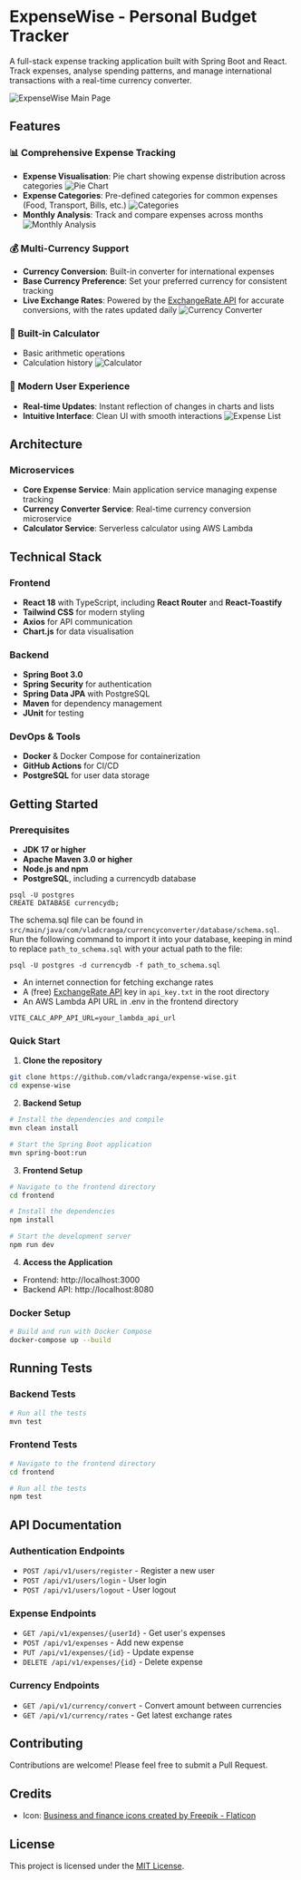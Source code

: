 # ExpenseWise - Personal Budget Tracker

A full-stack expense tracking application built with Spring Boot and React. Track expenses, analyse spending patterns, and manage international transactions with a real-time currency converter.

![ExpenseWise Main Page](/frontend/public/index_page.png)

## Features

### 📊 Comprehensive Expense Tracking
- **Expense Visualisation**: Pie chart showing expense distribution across categories
![Pie Chart](/frontend/public/chart.png)
- **Expense Categories**: Pre-defined categories for common expenses (Food, Transport, Bills, etc.)
![Categories](/frontend/public/categories.png)
- **Monthly Analysis**: Track and compare expenses across months
![Monthly Analysis](/frontend/public/monthly_expenses.png)

### 💰 Multi-Currency Support
- **Currency Conversion**: Built-in converter for international expenses
- **Base Currency Preference**: Set your preferred currency for consistent tracking
- **Live Exchange Rates**: Powered by the [ExchangeRate API](https://www.exchangerate-api.com/) for accurate conversions, with the rates updated daily
![Currency Converter](/frontend/public/converter.png)

### 🧮 Built-in Calculator
- Basic arithmetic operations
- Calculation history
![Calculator](/frontend/public/calculator.png)

### 📱 Modern User Experience
- **Real-time Updates**: Instant reflection of changes in charts and lists
- **Intuitive Interface**: Clean UI with smooth interactions
![Expense List](/frontend/public/expenses_list.png)

## Architecture

### Microservices
- **Core Expense Service**: Main application service managing expense tracking
- **Currency Converter Service**: Real-time currency conversion microservice
- **Calculator Service**: Serverless calculator using AWS Lambda

## Technical Stack

### Frontend
- **React 18** with TypeScript, including **React Router** and **React-Toastify**
- **Tailwind CSS** for modern styling
- **Axios** for API communication
- **Chart.js** for data visualisation

### Backend
- **Spring Boot 3.0**
- **Spring Security** for authentication
- **Spring Data JPA** with PostgreSQL
- **Maven** for dependency management
- **JUnit** for testing

### DevOps & Tools
- **Docker** & Docker Compose for containerization
- **GitHub Actions** for CI/CD
- **PostgreSQL** for user data storage

## Getting Started

### Prerequisites
- **JDK 17 or higher**
- **Apache Maven 3.0 or higher**
- **Node.js and npm**
- **PostgreSQL**, including a currencydb database
```
psql -U postgres
CREATE DATABASE currencydb;
```
The schema.sql file can be found in `src/main/java/com/vladcranga/currencyconverter/database/schema.sql`. Run the following command to import it into your database, keeping in mind to replace `path_to_schema.sql` with your actual path to the file:
```
psql -U postgres -d currencydb -f path_to_schema.sql
```

- An internet connection for fetching exchange rates
- A (free) [ExchangeRate API](https://www.exchangerate-api.com/) key in `api_key.txt` in the root directory
- An AWS Lambda API URL in .env in the frontend directory
```
VITE_CALC_APP_API_URL=your_lambda_api_url
```

### Quick Start

1. **Clone the repository**
```bash
git clone https://github.com/vladcranga/expense-wise.git
cd expense-wise
```

2. **Backend Setup**
```bash
# Install the dependencies and compile
mvn clean install

# Start the Spring Boot application
mvn spring-boot:run
```

3. **Frontend Setup**
```bash
# Navigate to the frontend directory
cd frontend

# Install the dependencies
npm install

# Start the development server
npm run dev
```

4. **Access the Application**
- Frontend: http://localhost:3000
- Backend API: http://localhost:8080

### Docker Setup
```bash
# Build and run with Docker Compose
docker-compose up --build
```

## Running Tests

### Backend Tests
```bash
# Run all the tests
mvn test
```

### Frontend Tests
```bash
# Navigate to the frontend directory
cd frontend

# Run all the tests
npm test
```

## API Documentation

### Authentication Endpoints
- `POST /api/v1/users/register` - Register a new user
- `POST /api/v1/users/login` - User login
- `POST /api/v1/users/logout` - User logout

### Expense Endpoints
- `GET /api/v1/expenses/{userId}` - Get user's expenses
- `POST /api/v1/expenses` - Add new expense
- `PUT /api/v1/expenses/{id}` - Update expense
- `DELETE /api/v1/expenses/{id}` - Delete expense

### Currency Endpoints
- `GET /api/v1/currency/convert` - Convert amount between currencies
- `GET /api/v1/currency/rates` - Get latest exchange rates

## Contributing
Contributions are welcome! Please feel free to submit a Pull Request.

## Credits
- Icon: [Business and finance icons created by Freepik - Flaticon](https://www.flaticon.com/free-icons/business-and-finance)

## License
This project is licensed under the [MIT License](https://opensource.org/license/MIT).
